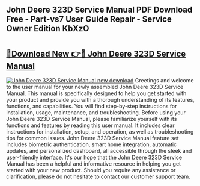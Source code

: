 ## John Deere 323D Service Manual PDF Download Free - Part-vs7 User Guide Repair - Service Owner Edition KbXzO

# <h2><a href="http://bc87308.oget.top/?id=John+Deere+323D+Service+Manual">🔗Download New 👉🔴 John Deere 323D Service Manual</a></h2>

[![John Deere 323D Service Manual new download](https://i.imgur.com/5g1atiW.png)](http://bc87308.oget.top/?id=John+Deere+323D+Service+Manual)
Greetings and welcome to the user manual for your newly assembled John Deere 323D Service Manual. This manual is specifically designed to help you get started with your product and provide you with a thorough understanding of its features, functions, and capabilities. You will find step-by-step instructions for installation, usage, maintenance, and troubleshooting. Before using your John Deere 323D Service Manual, please familiarize yourself with its functions and features by reading this user manual. It includes clear instructions for installation, setup, and operation, as well as troubleshooting tips for common issues. John Deere 323D Service Manual feature set includes biometric authentication, smart home integration, automatic updates, and personalized dashboard, all accessible through the sleek and user-friendly interface. It's our hope that the John Deere 323D Service Manual has been a helpful and informative resource in helping you get started with your new product. Should you require any assistance or clarification, please do not hesitate to contact our customer support team.
